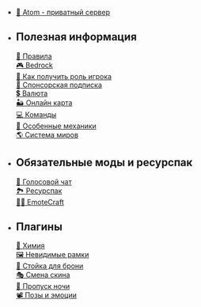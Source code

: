 + [💫 Atom - приватный сервер](/wiki/)
- ## Полезная информация
     [📕 Правила](/wiki/useful/rules)\
     [🎮 Bedrock](/wiki/useful/bedrock)\
     [👤 Как получить роль игрока](/wiki/useful/getrole)\
     [🔶 Спонсорская подписка](/wiki/useful/sponsor)\
     [💲 Валюта](/wiki/useful/currency)\
     [🏜 Онлайн карта](/wiki/useful/dynmap)\
     [💻 Команды](/wiki/useful/commands)\
     [🔧 Особенные механики](/wiki/useful/specialfeatures)\
     [🌎 Система миров](/wiki/useful/worlds)
- ## Обязательные моды и ресурспак
     [🎤 Голосовой чат](/wiki/require/voicechat)\
     [🏞 Ресурспак](/wiki/require/resourcepack)\
     [🤸‍♂️ EmoteCraft](/wiki/require/emotecraft)
- ## Плагины
     [🧪 Химия](/wiki/plugins/chemistry)\
     [🖼 Невидимые рамки](/wiki/plugins/invisframe)\
     [👕 Стойка для брони](/wiki/plugins/armorstand)\
     [🎭 Смена скина](/wiki/plugins/skins)\
     [🛌 Пропуск ночи](/wiki/plugins/night)\
     [📽 Позы и эмоции](/wiki/plugins/pose)
